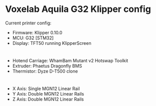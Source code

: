 
#  Voxelab Aquila G32 Klipper config

Current printer config:
- Firmware: Klipper 0.10.0
- MCU: G32 [STM32]
- Display: TFT50 running KlipperScreen
#
- Hotend Carriage: WhamBam Mutant v2 Hotswap Toolkit
- Extruder: Phaetus Dragonfly BMS
- Thermistor: Dyze D-T500 clone
#
- X Axis: Single MGN12 Linear Rail
- Y Axis: Double MGN12 Linear Rails
- Z Axis: Double MGN12 Linear Rails